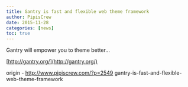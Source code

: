 ```yaml
---
title: Gantry is fast and flexible web theme framework
author: PipisCrew
date: 2015-11-28
categories: [news]
toc: true
---
```


Gantry will empower you to theme better...

[http://gantry.org/](http://gantry.org/)

origin - http://www.pipiscrew.com/?p=2549 gantry-is-fast-and-flexible-web-theme-framework